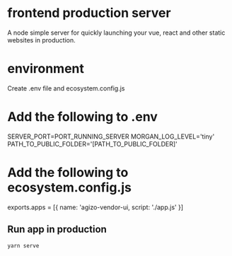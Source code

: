 # frontend production server

A node simple server for quickly launching your vue, react and other static websites in production.

# environment

Create .env file and ecosystem.config.js

# Add the following to .env

SERVER_PORT=PORT_RUNNING_SERVER
MORGAN_LOG_LEVEL='tiny'
PATH_TO_PUBLIC_FOLDER='[PATH_TO_PUBLIC_FOLDER]'

# Add the following to ecosystem.config.js

exports.apps = [{ name: 'agizo-vendor-ui, script: './app.js' }]

## Run app in production

```yarn serve```
